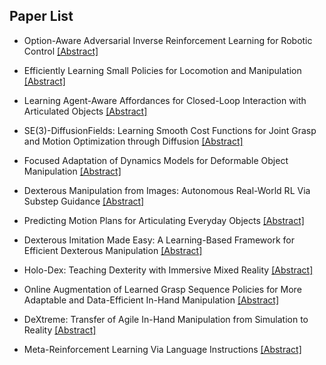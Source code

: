 ## Paper List

- Option-Aware Adversarial Inverse Reinforcement Learning for Robotic Control
[[Abstract]](https://events.infovaya.com/presentation?id=92600)

- Efficiently Learning Small Policies for Locomotion and Manipulation
[[Abstract]](https://events.infovaya.com/presentation?id=92603)

- Learning Agent-Aware Affordances for Closed-Loop Interaction with Articulated Objects
[[Abstract]](https://events.infovaya.com/presentation?id=92606)

- SE(3)-DiffusionFields: Learning Smooth Cost Functions for Joint Grasp and Motion Optimization through Diffusion
[[Abstract]](https://events.infovaya.com/presentation?id=92609)

- Focused Adaptation of Dynamics Models for Deformable Object Manipulation
[[Abstract]](https://events.infovaya.com/presentation?id=92612)

- Dexterous Manipulation from Images: Autonomous Real-World RL Via Substep Guidance
[[Abstract]](https://events.infovaya.com/presentation?id=92615)

- Predicting Motion Plans for Articulating Everyday Objects
[[Abstract]](https://events.infovaya.com/presentation?id=92618)

- Dexterous Imitation Made Easy: A Learning-Based Framework for Efficient Dexterous Manipulation
[[Abstract]](https://events.infovaya.com/presentation?id=92621)

- Holo-Dex: Teaching Dexterity with Immersive Mixed Reality
[[Abstract]](https://events.infovaya.com/presentation?id=92624)

- Online Augmentation of Learned Grasp Sequence Policies for More Adaptable and Data-Efficient In-Hand Manipulation
[[Abstract]](https://events.infovaya.com/presentation?id=92627)

- DeXtreme: Transfer of Agile In-Hand Manipulation from Simulation to Reality
[[Abstract]](https://events.infovaya.com/presentation?id=92630)

- Meta-Reinforcement Learning Via Language Instructions
[[Abstract]](https://events.infovaya.com/presentation?id=92633)

